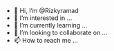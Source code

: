 - 👋 Hi, I’m @Rizkyramad
- 👀 I’m interested in ...
- 🌱 I’m currently learning ...
- 💞️ I’m looking to collaborate on ...
- 📫 How to reach me ...

<!---
Rizkyramad/Rizkyramad is a ✨ special ✨ repository because its `README.md` (this file) appears on your GitHub profile.
You can click the Preview link to take a look at your changes.
--->
